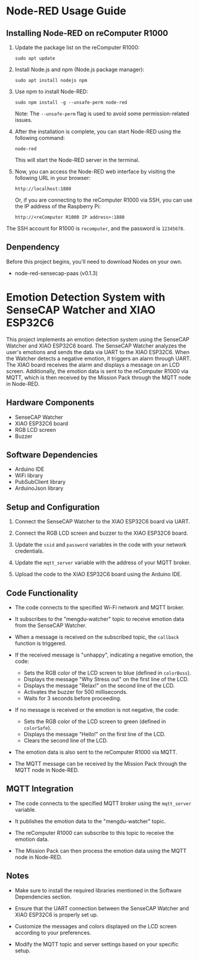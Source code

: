 # Node-RED Usage Guide

## Installing Node-RED on reComputer R1000

1. Update the package list on the reComputer R1000:
   ```
   sudo apt update
   ```

2. Install Node.js and npm (Node.js package manager):
   ```
   sudo apt install nodejs npm
   ```

3. Use npm to install Node-RED:
   ```
   sudo npm install -g --unsafe-perm node-red
   ```
   Note: The `--unsafe-perm` flag is used to avoid some permission-related issues.

4. After the installation is complete, you can start Node-RED using the following command:
   ```
   node-red
   ```
   This will start the Node-RED server in the terminal.

5. Now, you can access the Node-RED web interface by visiting the following URL in your browser:
   ```
   http://localhost:1880
   ```
   Or, if you are connecting to the reComputer R1000 via SSH, you can use the IP address of the Raspberry Pi:
   ```
   http://<reComputer R1000 IP address>:1880
   ```

The SSH account for R1000 is `recomputer`, and the password is `12345678`.


## Denpendency

Before this project begins, you'll need to download Nodes on your own.

- node-red-sensecap-paas (v0.1.3)

# Emotion Detection System with SenseCAP Watcher and XIAO ESP32C6

This project implements an emotion detection system using the SenseCAP Watcher and XIAO ESP32C6 board. The SenseCAP Watcher analyzes the user's emotions and sends the data via UART to the XIAO ESP32C6. When the Watcher detects a negative emotion, it triggers an alarm through UART. The XIAO board receives the alarm and displays a message on an LCD screen. Additionally, the emotion data is sent to the reComputer R1000 via MQTT, which is then received by the Mission Pack through the MQTT node in Node-RED.

## Hardware Components

- SenseCAP Watcher
- XIAO ESP32C6 board
- RGB LCD screen
- Buzzer

## Software Dependencies

- Arduino IDE
- WiFi library
- PubSubClient library
- ArduinoJson library

## Setup and Configuration

1. Connect the SenseCAP Watcher to the XIAO ESP32C6 board via UART.

2. Connect the RGB LCD screen and buzzer to the XIAO ESP32C6 board.

3. Update the `ssid` and `password` variables in the code with your network credentials.

4. Update the `mqtt_server` variable with the address of your MQTT broker.

5. Upload the code to the XIAO ESP32C6 board using the Arduino IDE.

## Code Functionality

- The code connects to the specified Wi-Fi network and MQTT broker.

- It subscribes to the "mengdu-watcher" topic to receive emotion data from the SenseCAP Watcher.

- When a message is received on the subscribed topic, the `callback` function is triggered.

- If the received message is "unhappy", indicating a negative emotion, the code:
  - Sets the RGB color of the LCD screen to blue (defined in `colorBoss`).
  - Displays the message "Why Stress out" on the first line of the LCD.
  - Displays the message "Relax!" on the second line of the LCD.
  - Activates the buzzer for 500 milliseconds.
  - Waits for 3 seconds before proceeding.

- If no message is received or the emotion is not negative, the code:
  - Sets the RGB color of the LCD screen to green (defined in `colorSafe`).
  - Displays the message "Hello!" on the first line of the LCD.
  - Clears the second line of the LCD.

- The emotion data is also sent to the reComputer R1000 via MQTT.

- The MQTT message can be received by the Mission Pack through the MQTT node in Node-RED.

## MQTT Integration
- The code connects to the specified MQTT broker using the `mqtt_server` variable.

- It publishes the emotion data to the "mengdu-watcher" topic.

- The reComputer R1000 can subscribe to this topic to receive the emotion data.

- The Mission Pack can then process the emotion data using the MQTT node in Node-RED.

## Notes

- Make sure to install the required libraries mentioned in the Software Dependencies section.

- Ensure that the UART connection between the SenseCAP Watcher and XIAO ESP32C6 is properly set up.

- Customize the messages and colors displayed on the LCD screen according to your preferences.

- Modify the MQTT topic and server settings based on your specific setup.

















